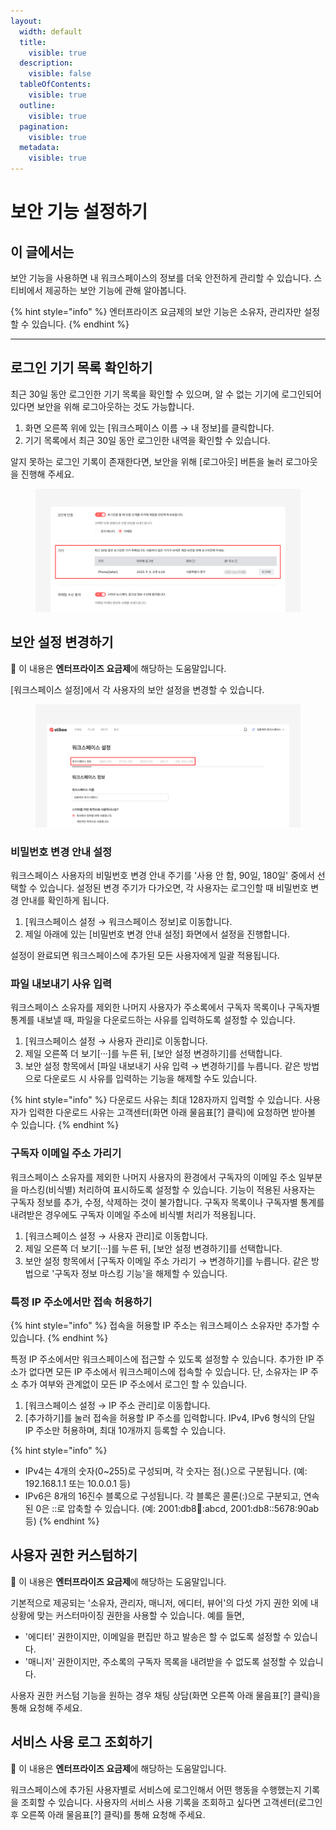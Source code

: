 ```yaml
---
layout:
  width: default
  title:
    visible: true
  description:
    visible: false
  tableOfContents:
    visible: true
  outline:
    visible: true
  pagination:
    visible: true
  metadata:
    visible: true
---
```


# 보안 기능 설정하기

## 이 글에서는

보안 기능을 사용하면 내 워크스페이스의 정보를 더욱 안전하게 관리할 수 있습니다. 스티비에서 제공하는 보안 기능에 관해 알아봅니다.

{% hint style="info" %}
엔터프라이즈 요금제의 보안 기능은 소유자, 관리자만 설정할 수 있습니다.
{% endhint %}

***

## 로그인 기기 목록 확인하기

최근 30일 동안 로그인한 기기 목록을 확인할 수 있으며, 알 수 없는 기기에 로그인되어 있다면 보안을 위해 로그아웃하는 것도 가능합니다.

1. 화면 오른쪽 위에 있는 \[워크스페이스 이름 → 내 정보]를 클릭합니다.
2. 기기 목록에서 최근 30일 동안 로그인한 내역을 확인할 수 있습니다.

알지 못하는 로그인 기록이 존재한다면, 보안을 위해 \[로그아웃] 버튼을 눌러 로그아웃을 진행해 주세요.

<figure><img src="../.gitbook/assets/로그인 기기 목록 확인하기.png" alt=""><figcaption></figcaption></figure>



## 보안 설정 변경하기

💬 이 내용은 **엔터프라이즈 요금제**에 해당하는 도움말입니다.

\[워크스페이스 설정]에서 각 사용자의 보안 설정을 변경할 수 있습니다.

<figure><img src="../.gitbook/assets/보안 설정 변경하기 (1).png" alt=""><figcaption></figcaption></figure>

### 비밀번호 변경 안내 설정 <a href="#password-change-cycle" id="password-change-cycle"></a>

워크스페이스 사용자의 비밀번호 변경 안내 주기를 '사용 안 함, 90일, 180일' 중에서 선택할 수 있습니다. 설정된 변경 주기가 다가오면, 각 사용자는 로그인할 때 비밀번호 변경 안내를 확인하게 됩니다.

1. \[워크스페이스 설정 → 워크스페이스 정보]로 이동합니다.
2. 제일 아래에 있는 \[비밀번호 변경 안내 설정] 화면에서 설정을 진행합니다.

설정이 완료되면 워크스페이스에 추가된 모든 사용자에게 일괄 적용됩니다.

### 파일 내보내기 사유 입력 <a href="#set-download-reason" id="set-download-reason"></a>

워크스페이스 소유자를 제외한 나머지 사용자가 주소록에서 구독자 목록이나 구독자별 통계를 내보낼 때, 파일을 다운로드하는 사유를 입력하도록 설정할 수 있습니다.

1. \[워크스페이스 설정 → 사용자 관리]로 이동합니다.
2. 제일 오른쪽 더 보기\[···]를 누른 뒤, \[보안 설정 변경하기]를 선택합니다.
3. 보안 설정 항목에서 \[파일 내보내기 사유 입력 → 변경하기]를 누릅니다. 같은 방법으로 다운로드 시 사유를 입력하는 기능을 해제할 수도 있습니다.

{% hint style="info" %}
다운로드 사유는 최대 128자까지 입력할 수 있습니다. 사용자가 입력한 다운로드 사유는 고객센터(화면 아래 물음표\[?] 클릭)에 요청하면 받아볼 수 있습니다.
{% endhint %}

### 구독자 이메일 주소 가리기 <a href="#mask-subscriber-info" id="mask-subscriber-info"></a>

워크스페이스 소유자를 제외한 나머지 사용자의 환경에서 구독자의 이메일 주소 일부분을 마스킹(비식별) 처리하여 표시하도록 설정할 수 있습니다. 기능이 적용된 사용자는 구독자 정보를 추가, 수정, 삭제하는 것이 불가합니다. 구독자 목록이나 구독자별 통계를 내려받은 경우에도 구독자 이메일 주소에 비식별 처리가 적용됩니다.&#x20;

1. \[워크스페이스 설정 → 사용자 관리]로 이동합니다.
2. 제일 오른쪽 더 보기\[···]를 누른 뒤, \[보안 설정 변경하기]를 선택합니다.
3. 보안 설정 항목에서 \[구독자 이메일 주소 가리기 → 변경하기]를 누릅니다. 같은 방법으로 '구독자 정보 마스킹 기능'을 해제할 수 있습니다.

### 특정 IP 주소에서만 접속 허용하기

{% hint style="info" %}
접속을 허용할 IP 주소는 워크스페이스 소유자만 추가할 수 있습니다.
{% endhint %}

특정 IP 주소에서만 워크스페이스에 접근할 수 있도록 설정할 수 있습니다. 추가한 IP 주소가 없다면 모든 IP 주소에서 워크스페이스에 접속할 수 있습니다. 단, 소유자는 IP 주소 추가 여부와 관계없이 모든 IP 주소에서 로그인 할 수 있습니다.

1. \[워크스페이스 설정 → IP 주소 관리]로 이동합니다.
2. \[추가하기]를 눌러 접속을 허용할 IP 주소를 입력합니다. IPv4, IPv6 형식의 단일 IP 주소만 허용하며, 최대 10개까지 등록할 수 있습니다.

{% hint style="info" %}
* IPv4는 4개의 숫자(0\~255)로 구성되며, 각 숫자는 점(.)으로 구분됩니다. (예: 192.168.1.1 또는 10.0.0.1 등)
* IPv6은 8개의 16진수 블록으로 구성됩니다. 각 블록은 콜론(:)으로 구분되고, 연속된 0은 ::로 압축할 수 있습니다. (예: 2001:db8:1234::abcd, 2001:db8::5678:90ab 등)
{% endhint %}



## 사용자 권한 커스텀하기 <a href="#custom-user-permissions" id="custom-user-permissions"></a>

💬 이 내용은 **엔터프라이즈 요금제**에 해당하는 도움말입니다.

기본적으로 제공되는 '소유자, 관리자, 매니저, 에디터, 뷰어'의 다섯 가지 권한 외에 내 상황에 맞는 커스터마이징 권한을 사용할 수 있습니다. 예를 들면,

* '에디터' 권한이지만, 이메일을 편집만 하고 발송은 할 수 없도록 설정할 수 있습니다.&#x20;
* '매니저' 권한이지만, 주소록의 구독자 목록을 내려받을 수 없도록 설정할 수 있습니다.

사용자 권한 커스텀 기능을 원하는 경우 채팅 상담(화면 오른쪽 아래 물음표\[?] 클릭)을 통해 요청해 주세요.



## 서비스 사용 로그 조회하기 <a href="#track-audit-log" id="track-audit-log"></a>

💬 이 내용은 **엔터프라이즈 요금제**에 해당하는 도움말입니다.

워크스페이스에 추가된 사용자별로 서비스에 로그인해서 어떤 행동을 수행했는지 기록을 조회할 수 있습니다. 사용자의 서비스 사용 기록을 조회하고 싶다면 고객센터(로그인 후 오른쪽 아래 물음표\[?] 클릭)를 통해 요청해 주세요.
